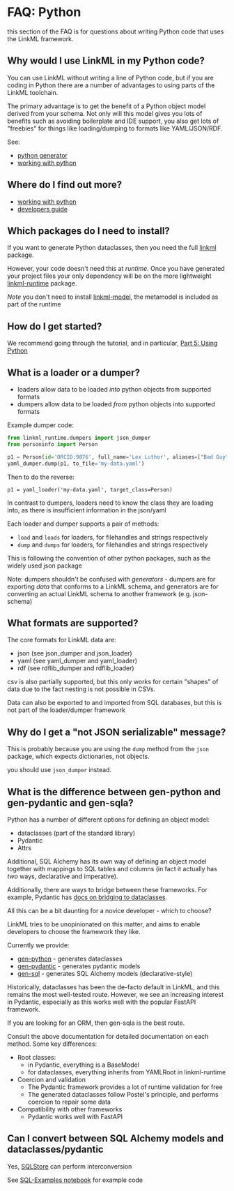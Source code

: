 # FAQ: Python

this section of the FAQ is for questions about writing Python code that uses the LinkML framework.

## Why would I use LinkML in my Python code?

You can use LinkML without writing a line of Python code, but if you
are coding in Python there are a number of advantages to using parts
of the LinkML toolchain.

The primary advantage is to get the benefit of a Python object model
derived from your schema. Not only will this model gives you lots of
benefits such as avoiding boilerplate and IDE support, you also get
lots of "freebies" for things like loading/dumping to formats like YAML/JSON/RDF.

See:

- [python generator](https://linkml.io/linkml/generators/python.html)
- [working with python](https://linkml.io/linkml/data/python.html)

## Where do I find out more?

- [working with python](https://linkml.io/linkml/data/python.html)
- [developers guide](https://linkml.io/linkml/developers/index.html)

## Which packages do I need to install?

If you want to generate Python dataclasses, then you need the full [linkml](https://github.com/linkml/linkml) package.

However, your code doesn't need this at *runtime*. Once you have generated your project files your only dependency will be on the more lightweight [linkml-runtime](https://github.com/linkml/linkml-runtime) package.

*Note* you don't need to install [linkml-model](https://github.com/linkml/linkml-model), the metamodel is included as part of the runtime

## How do I get started?

We recommend going through the tutorial, and in particular, [Part 5: Using Python](https://linkml.io/linkml/intro/tutorial05.html)

## What is a loader or a dumper?

- loaders allow data to be loaded *into* python objects from supported formats
- dumpers allow data to be loaded *from* python objects into supported formats

Example dumper code:

```python
from linkml_runtime.dumpers import json_dumper
from personinfo import Person

p1 = Person(id='ORCID:9876', full_name='Lex Luthor', aliases=["Bad Guy"])
yaml_dumper.dump(p1, to_file='my-data.yaml')
```

Then to do the reverse:

```
p1 = yaml_loader('my-data.yaml', target_class=Person)
```

In contrast to dumpers, loaders need to know the class they are loading into, as
there is insufficient information in the json/yaml

Each loader and dumper supports a pair of methods:

- `load` and `loads` for loaders, for filehandles and strings respectively
- `dump` and `dumps` for loaders, for filehandles and strings respectively

This is following the convention of other python packages, such as the widely used json package

Note: dumpers shouldn't be confused with *generators* - dumpers are for exporting *data* that conforms to a LinkML schema, and generators are for converting an actual LinkML schema to another framework (e.g. json-schema)

## What formats are supported?

The core formats for LinkML data are:

* json (see json_dumper and json_loader)
* yaml (see yaml_dumper and yaml_loader)
* rdf (see rdflib_dumper and rdflib_loader)

csv is also partially supported, but this only works for certain "shapes" of data due to the fact nesting is not possible in CSVs.

Data can also be exported to and imported from SQL databases, but this is not part of the loader/dumper framework

## Why do I get a "not JSON serializable" message?

This is probably because you are using the `dump` method from the `json` package, which expects dictionaries, not objects.

you should use `json_dumper` instead.

## What is the difference between gen-python and gen-pydantic and gen-sqla?

Python has a number of different options for defining an object model:

- dataclasses (part of the standard library)
- Pydantic
- Attrs

Additional, SQL Alchemy has its own way of defining an object model
together with mappings to SQL tables and columns (in fact it actually has *two*
ways, declarative and imperative).

Additionally, there are ways to bridge between these frameworks.
For example, Pydantic has [docs on bridging to dataclasses](https://pydantic-docs.helpmanual.io/usage/dataclasses/).

All this can be a bit daunting for a novice developer - which to choose?

LinkML tries to be unopinionated on this matter, and aims to enable developers
to choose the framework they like.

Currently we provide:

- [gen-python](https://linkml.io/linkml/generators/python.html) - generates dataclasses
- [gen-pydantic](https://linkml.io/linkml/generators/pydantic.html) - generates pydantic models
- [gen-sql](https://linkml.io/linkml/generators/sqlalchemy.html) - generates SQL Alchemy models (declarative-style)

Historically, dataclasses has been the de-facto default in LinkML,
and this remains the most well-tested route. However, we see an increasing
interest in Pydantic, especially as this works well with the popular FastAPI framework.

If you are looking for an ORM, then gen-sqla is the best route.

Consult the above documentation for detailed documentation on each method. Some key differences:

- Root classes:
    - in Pydantic, everything is a BaseModel
    - for dataclasses, everything inherits from YAMLRoot in linkml-runtime
- Coercion and validation
    - The Pydantic framework provides a lot of runtime validation for free
    - The generated dataclasses follow Postel's principle, and performs coercion to repair some data
- Compatibility with other frameworks
    - Pydantic works well with FastAPI

## Can I convert between SQL Alchemy models and dataclasses/pydantic

Yes, [SQLStore](https://linkml.io/linkml/developers/sqlstore.html) can perform interconversion

See [SQL-Examples notebook](https://github.com/linkml/linkml/blob/main/notebooks/SQL-examples.ipynb)
for example code
